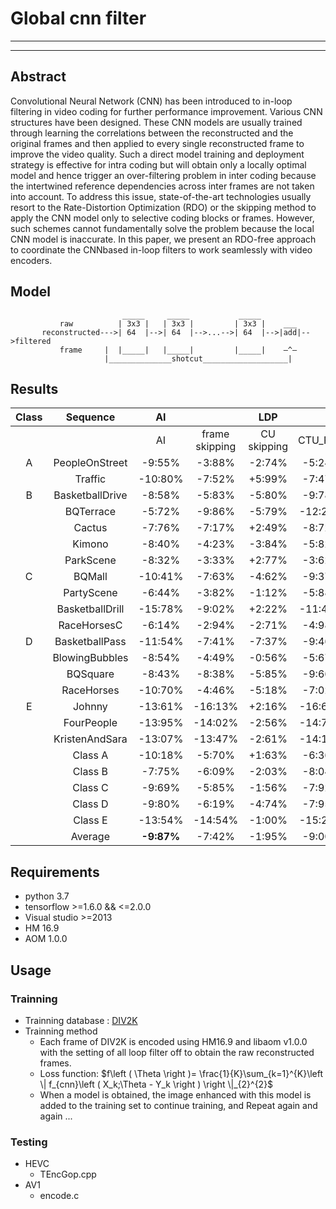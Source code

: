 # Global cnn filter
---
---
## Abstract
Convolutional Neural Network (CNN) has been introduced
to in-loop filtering in video coding for further performance
improvement. Various CNN structures have been designed. These
CNN models are usually trained through learning the correlations
between the reconstructed and the original frames and then applied
to every single reconstructed frame to improve the video quality.
Such a direct model training and deployment strategy is effective
for intra coding but will obtain only a locally optimal model and
hence trigger an over-filtering problem in inter coding because
the intertwined reference dependencies across inter frames are not
taken into account. To address this issue, state-of-the-art technologies
usually resort to the Rate-Distortion Optimization (RDO) or the
skipping method to apply the CNN model only to selective coding
blocks or frames. However, such schemes cannot fundamentally solve
the problem because the local CNN model is inaccurate. In this
paper, we present an RDO-free approach to coordinate the CNNbased
in-loop filters to work seamlessly with video encoders. 

## Model
                             _____     _____           _____
               raw          | 3x3 |   | 3x3 |         | 3x3 |    ___
           reconstructed--->| 64  |-->| 64  |-->...-->| 64  |-->|add|-->filtered
               frame     |  |_____|   |_____|         |_____|    —^—
                         |______________shotcut___________________|
## Results

|Class|Sequence|AI||LDP||||RA|||
|:---:|:---------:|:----:|:-----------------------:|:---------------------:|:--------:|:-------:|:--------:|:--------:|:---------:|:--------:|
|||AI|frame skipping|CU skipping|CTU_RDO|propsed|fram skipping|CU skipping|CTU_RDO|propsed|
|A|PeopleOnStreet|-9:55%|-3:88%|-2:74%|-5:24%|-6:50%|-3:24%|-6:53%|-7:21%|-8:14%|
||Traffic|-10:80%|-7:52%|+5:99%|-7:47%|-8:90%|-7:38%|-6:37%|-9:54%|-10:99%|
|B|BasketballDrive|-8:58%|-5:83%|-5:80%|-9:78%|-9:82%|-3:36%|-6:35%|-8:13%|-8:70%|
||BQTerrace|-5:72%|-9:86%|-5:79%|-12:27%|-10:77%|-8:65%|-9:30%|-12:27%|-11:67%|
||Cactus|-7:76%|-7:17%|+2:49%|-8:72%|-8:46%|-6:07%|-6:45%|-10:14%|-9:80%|
||Kimono|-8:40%|-4:23%|-3:84%|-5:82%|-6:43%|-2:16%|-5:41%|-5:74%|-6:08%|
||ParkScene|-8:32%|-3:33%|+2:77%|-3:62%|-4:67%|-3:55%|-4:46%|-6:28%|-7:28%|
|C|BQMall|-10:41%|-7:63%|-4:62%|-9:37%|-10:48%|-6:27%|-7:51%|-9:65%|-10:69%|
||PartyScene|-6:44%|-3:82%|-1:12%|-5:88%|-5:96%|-3:05%|-3:74%|-5:98%|-6:40%|
||BasketballDrill|-15:78%|-9:02%|+2:22%|-11:45%|-11:75%|-7:62%|-4:75%|-11:17%|-11:96%|
||RaceHorsesC|-6:14%|-2:94%|-2:71%|-4:98%|-4:90%|-2:18%|-4:86%|-5:80%|-5:84%|
|D|BasketballPass|-11:54%|-7:41%|-7:37%|-9:46%|-10:69%|-5:76%|-8:00%|-8:94%|-10:24%|
||BlowingBubbles|-8:54%|-4:49%|-0:56%|-5:67%|-6:07%|-3:53%|-4:14%|-6:36%|-7:39%|
||BQSquare|-8:43%|-8:38%|-5:85%|-9:66%|-11:09%|-6:65%|-6:57%|-8:43%|-9:59%|
||RaceHorses|-10:70%|-4:46%|-5:18%|-7:02%|-7:98%|-3:13%|-7:21%|-7:87%|-8:45%|
|E|Johnny|-13:61%|-16:13%|+2:16%|-16:68%|-17:95%|-12:59%|-10:85%|-14:64%|-16:88%|
||FourPeople|-13:95%|-14:02%|-2:56%|-14:79%|-15:47%|-12:85%|-12:23%|-14:96%|-16:38%|
||KristenAndSara|-13:07%|-13:47%|-2:61%|-14:14%|-15:20%|-11:51%|-11:70%|-13:76%|-15:64%|
||Class A|-10:18%|-5:70%|+1:63%|-6:36%|-7:70%|-5:31%|-6:45%|-8:37%|-9:56%|
||Class B|-7:75%|-6:09%|-2:03%|-8:04%|-8:03%|-4:76%|-6:39%|-8:51%|-8:71%|
||Class C|-9:69%|-5:85%|-1:56%|-7:92%|-8:27%|-4:78%|-5:21%|-8:15%|-8:72%|
||Class D|-9:80%|-6:19%|-4:74%|-7:95%|-8:96%|-4:77%|-6:48%|-7:90%|-8:92%|
||Class E|-13:54%|-14:54%|-1:00%|-15:21%|-16:21%|-12:32%|-11:59%|-14:45%|-16:30%|
||Average|**-9:87%**|-7:42%|-1:95%|-9:00%|**-9:62%**|-6:09%|-7:02%|-9:27%|**-10:12%**|

## Requirements
+ python 3.7
+ tensorflow >=1.6.0 && <=2.0.0
+ Visual studio >=2013
+ HM 16.9
+ AOM 1.0.0

## Usage
### Trainning 
+ Trainning database : [DIV2K](https://data.vision.ee.ethz.ch/cvl/DIV2K/)
+ Trainning method
  +  Each frame of DIV2K is encoded using HM16.9 and libaom v1.0.0 with the setting of all loop filter off to obtain the raw reconstructed frames.
  +  Loss function: $f\left ( \Theta  \right )= \frac{1}{K}\sum_{k=1}^{K}\left \| f_{cnn}\left ( X_k;\Theta - Y_k \right ) \right \|_{2}^{2}$
  +  When a model is obtained, the image enhanced with this model is added to the training set to continue training, and Repeat again and again ...
### Testing 
+ HEVC
  + TEncGop.cpp
+ AV1
  + encode.c
  
